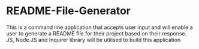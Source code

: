 # README-File-Generator
This is a command line application that accepts user input and will enable a user to generate a README file for their project based on their response. JS, Node.JS and Inquirer library will be utilised to build this application
